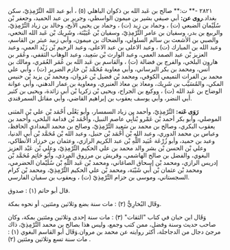 ٢٨٢١ -** ت:** صالح بن عَبد الله بن ذكوان الباهلي (٥) ، أبو عبد الله التِّرْمِذِيّ، سكن بغداد.**روى عن:** أبي صيفي بشير بن ميمون الواسطي، وجرير بن عبد الحميد، وجعفر بْن سُلَيْمان الضبعي (ت) ، وحماد بن زيد (ت) ، وحماد بن يحيى الأبح، وخالد بن زياد التِّرْمِذِيّ، والربيع بن بدر، وسفيان بن عامر التِّرْمِذِيّ، وسفيان بْن عُيَيْنَة، وشَرِيك بْن عَبد الله النخعي، والصبي بن الأشعث بن سالم السلولي، والضحاك بن ميمون، وأبي زبيد عبثر بن القاسم، وعبد الله بن المبارك (ت) ، وعبد الاعلى بن عبد الاعلى، وعبد الرحيم بْن زَيْد العمي، وعبد العزيز بْن عبد الصمد العمي، وعبد الوارث بْن سَعِيد، وعبد الوهاب الثقفي، وعُمَر بن هارون البلخي، والفرج بن فضالة (ت) ، والقاسم بن عَبد الله بن عُمَر العُمَري، ومالك بن أنس، ومحمد بن بكر البرساني، وأبي معاوية مُحَمَّد بْن خازم الضرير (ت) ، وأبي علي محمد بن الفرات التميمي الكوفي، ومحمد بْن فضيل بْن غزوان، ومحمد بْن يزيد بْن خنيس المكي، والمُسَيَّب بن شَرِيك، ومعاذ بن معاذ العنبري، ومعاوية بن عمار الدهني، وأبي عوانة الوضاح بن عَبد الله (ت) ، ووكيع بن الجراح، ويحيى بْن زكريا بْن أَبي زائدة، ويحيى بن كثير أبي النضر، وأبي يوسف يعقوب بن إبراهيم القاضي، وأبي مقاتل السمرقندي.

**رَوَى عَنه:** التِّرْمِذِيّ، وأحمد بن زياد السمسار، وأبو يَعْلَى أَحْمَد بْن علي بْن المثنى الموصلي، وأبو بكر أحمد بْن عَمْرو بْنأَبِي عاصم النبيل، وأَحْمَد بْن قدامة البلخي، وأحمد بن يعقوب البكري، وصالح بن محمد بن سَعِيد التِّرْمِذِيّ، وصالح بن محمد البغدادي الحافظ، وعباس بن محمد الدوري، وعبد الله بْن أَحْمَد بْن حنبل، وعبد الله بْن مُحَمَّد بْن أَبي الدنيا، وعبد بن حميد، وأبو زُرْعَة عُبَيد اللَّهِ بْن عبد الكريم الرازي، وعثمان بن خرزاد الأنطاكي، وعلي بْن الحسن بْن بشر والد محمد بن علي الحكيم التِّرْمِذِيّ، وعلي بْن عَبْد العزيز البغوي، والفضل بن صالح الهاشمي، وقريش بن مرزوق المرذي، وأَبُو حَاتِم مُحَمَّد بْن إدريس الرازي، ومحمد بْن إسحاق الصاغاني، ومحمد بْن عَبد اللَّهِ بْن سُلَيْمان الحضرمي، ومحمد بْن عثمان بْن أَبي شَيْبَة، ومحمد بْن علي الحكيم التِّرْمِذِيّ، ومحمد بْن كرام السجستاني، وموسى بن حزام التِّرْمِذِيّ (ت) ، ويعقوب بن سفيان الفارسي.

قال أبو حاتم (١) : صدوق.

وقَال البُخارِيُّ (٢) : مات سنة بضع وثلاثين ومئتين، أو نحوه بمكة.

وَقَال ابن حبان في كتاب "الثقات" (٣) : مات سنة إحدى وثلاثين ومئتين بمكة، وكان صاحب حديث وسنة وفضل، ممن كتب وجمع، وليس هذا بصالح بن محمد التِّرْمِذِيّ، ذاك مرجئ دجال من الدجاجلة، أكثر روايته عن محمد بن مروان.وَقَال أبو القاسم البغوي (١) : مات سنة تسع وثلاثين ومئتين (٢) .